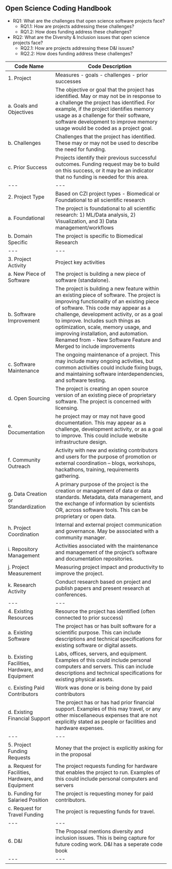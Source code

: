 ## Open Science Coding Handbook

* RQ1: What are the challenges that open science software projects face? 
  * RQ1.1: How are projects addressing these challenges?
  * RQ1.2: How does funding address these challenges?
* RQ2: What are the Diversity & Inclusion issues that open science projects face?
  * RQ2.1: How are projects addressing these D&I issues?
  * RQ2.2: How does funding address these challenges?

| Code Name | Code Description |
|---|---|
| 1. Project| Measures - goals - challenges - prior successes |
| a. Goals and Objectives | The objective or goal that the project has identified. May or may not be in response to a challenge the project has identified. For example, if the project identifies memory usage as a challenge for their software, software development to improve memory usage would be coded as a project goal. |
| b. Challenges | Challenges that the project has identified. These may or may not be used to describe the need for funding. |
| c. Prior Success | Projects identify their previous successful outcomes. Funding request may be to build on this success, or it may be an indicator that no funding is needed for this area. |
|---|---|
| 2. Project Type | Based on CZI project types - Biomedical or Foundational to all scientific research |
| a. Foundational | The project is foundational to all scientific research: 1) ML/Data analysis, 2) Visualization, and 3) Data management/workflows|
| b. Domain Specific | The project is specific to Biomedical Research |
|---|---|
| 3. Project Activity| Project key activities|
| a. New Piece of Software | The project is building a new piece of software (standalone). |
| b. Software Improvement| The project is building a new feature within an existing piece of software. The project is improving functionality of an existing piece of software. This code may appear as a challenge, development activity, or as a goal to improve. Includes such things as optimization, scale, memory usage, and improving installation, and automation. Renamed from - New Software Feature and Merged to include improvements |
| c. Software Maintenance | The ongoing maintenance of a project. This may include many ongoing activities, but common activities could include fixing bugs, and maintaining software interdependencies, and software testing. |
| d. Open Sourcing | The project is creating an open source version of an existing piece of proprietary software. The project is concerned with licensing. |
| e. Documentation | he project may or may not have good documentation. This may appear as a challenge, development activity, or as a goal to improve. This could include website infrastructure design. |
| f. Community Outreach | Activity with new and existing contributors and users for the purpose of promotion or external coordination – blogs, workshops, hackathons, training, requirements gathering. |
| g. Data Creation or Standardization | A primary purpose of the project is the creation or management of data or data standards. Metadata, data management, and the exchange of information by scientists OR, across software tools. This can be proprietary or open data.  |
| h. Project Coordination | Internal and external project communication and governance. May be associated with a community manager.|
| i. Repository Management | Activities associated with the maintenance and management of the project’s software and documentation repositories. |
| j. Project Measurement | Measuring project impact and productivity to improve the project. |
| k. Research Activity | Conduct research based on project and publish papers and present research at conferences.|
|---|---|
| 4. Existing Resources | Resource the project has identified (often connected to prior success)|
| a. Existing Software | The project has or has built software for a scientific purpose. This can include descriptions and technical specifications for existing software or digital assets. |
| b. Existing Facilities, Hardware, and Equipment | Labs, offices, servers, and equipment. Examples of this could include personal computers and servers. This can include descriptions and technical specifications for existing physical assets. |
| c. Existing Paid Contributors| Work was done or is being done by paid contributors |
| d. Existing Financial Support| The project has or has had prior financial support. Examples of this may travel, or any other miscellaneous expenses that are not explicitly stated as people or facilities and hardware expenses. |
|---|---|
|5. Project Funding Requests| Money that the project is explicitly asking for in the proposal|
| a. Request for Facilities, Hardware, and Equipment | The project requests funding for hardware that enables the project to run. Examples of this could include personal computers and servers |
| b. Funding for Salaried Position | The project is requesting money for paid contributors. |
| c. Request for Travel Funding | The project is requesting funds for travel. |
|---|---|
|6. D&I | The Proposal mentions diversity and inclusion issues. This is being capture for future coding work. D&I has a seperate code book |
|---|---|
